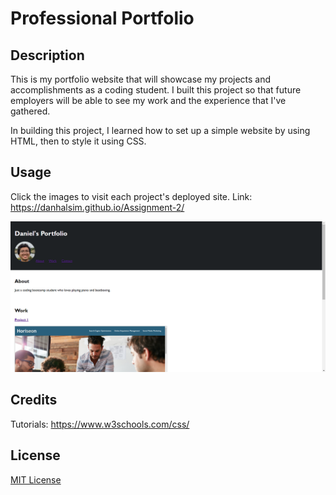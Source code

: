 # Professional Portfolio

## Description

This is my portfolio website that will showcase my projects and accomplishments as a coding student. I built this project so that future employers will be able to see my work and the experience that I've gathered.

In building this project, I learned how to set up a simple website by using HTML, then to style it using CSS.

## Usage

Click the images to visit each project's deployed site.
Link: https://danhalsim.github.io/Assignment-2/

![Website screenshot](./Assets\Screenshot.png)

## Credits

Tutorials: https://www.w3schools.com/css/

## License

[MIT License](https://opensource.org/license/mit/)
